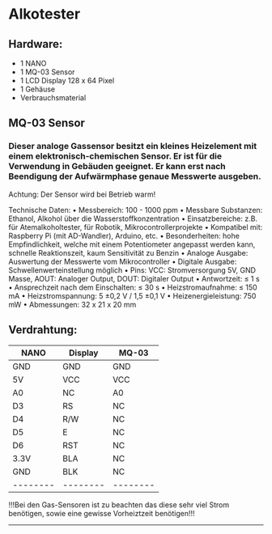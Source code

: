 # Alkotester

## Hardware:

+ 1 NANO
+ 1 MQ-03 Sensor
+ 1 LCD Display 128 x 64 Pixel
+ 1 Gehäuse
+ Verbrauchsmaterial

 ## MQ-03 Sensor 
### Dieser analoge Gassensor besitzt ein kleines Heizelement mit einem elektronisch-chemischen Sensor. Er ist für die Verwendung in Gebäuden geeignet. Er kann erst nach Beendigung der Aufwärmphase genaue Messwerte ausgeben.
Achtung: Der Sensor wird bei Betrieb warm!

Technische Daten:
•	Messbereich: 100 - 1000 ppm
•	Messbare Substanzen: Ethanol, Alkohol über die Wasserstoffkonzentration
•	Einsatzbereiche: z.B. für Atemalkoholtester, für Robotik, Mikrocontrollerprojekte
•	Kompatibel mit: Raspberry Pi (mit AD-Wandler), Arduino, etc.
•	Besonderheiten: hohe Empfindlichkeit, welche mit einem Potentiometer angepasst werden kann, schnelle Reaktionszeit, kaum Sensitivität zu Benzin
•	Analoge Ausgabe: Auswertung der Messwerte vom Mikrocontroller
•	Digitale Ausgabe: Schwellenwerteinstellung möglich
•	Pins: VCC: Stromversorgung 5V, GND Masse, AOUT: Analoger Output, DOUT: Digitaler Output
•	Antwortzeit: ≤ 1 s
•	Ansprechzeit nach dem Einschalten: ≤ 30 s
•	Heizstromaufnahme: ≤ 150 mA
•	Heizstromspannung: 5 ±0,2 V / 1,5 ±0,1 V
•	Heizenergieleistung: 750 mW
•	Abmessungen: 32 x 21 x 20 mm


## Verdrahtung:


| NANO  |   Display  |  MQ-03    |
| -------- | -------- | -------- |
| GND     |   GND    |   GND     | 
| 5V     |   VCC    |    VCC    |
|  A0    |  NC     |   A0    |
|  D3  |   RS   |    NC   |
|  D4   |    R/W  |   NC    |
|  D5   |   E    |    NC   |
|   D6  |  RST     |    NC   |
|  3.3V    |   BLA     |   NC    |
|   GND   |  BLK    |  NC      |
| -------- | -------- | -------- | 

!!!Bei den Gas-Sensoren ist zu beachten das diese sehr viel Strom benötigen, sowie eine gewisse Vorheiztzeit benötigen!!!

---

